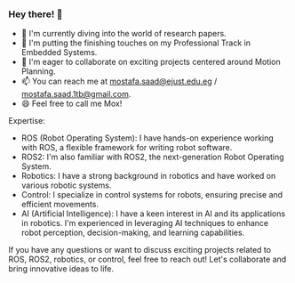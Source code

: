 ### Hey there! 👋
- 🔭 I'm currently diving into the world of research papers.
- 🌱 I'm putting the finishing touches on my Professional Track in Embedded Systems.
- 👯 I'm eager to collaborate on exciting projects centered around Motion Planning.
- 📫 You can reach me at mostafa.saad@ejust.edu.eg / mostafa.saad.1tb@gmail.com.
- 😄 Feel free to call me Mox!
  
Expertise:

- ROS (Robot Operating System): I have hands-on experience working with ROS, a flexible framework for writing robot software.
- ROS2: I'm also familiar with ROS2, the next-generation Robot Operating System.
- Robotics: I have a strong background in robotics and have worked on various robotic systems.
- Control: I specialize in control systems for robots, ensuring precise and efficient movements.
- AI (Artificial Intelligence): I have a keen interest in AI and its applications in robotics. I'm experienced in leveraging AI techniques to enhance robot perception, decision-making, and learning capabilities.

If you have any questions or want to discuss exciting projects related to ROS, ROS2, robotics, or control, feel free to reach out! Let's collaborate and bring innovative ideas to life.

<!--

### Hi there 👋
- 🔭 I’m currently working on Some Research Papers 
- 🌱 I’m currently Finishing Professional Track in Embedded systems 
- 👯 I’m looking to collaborate on more Project Related to Motion Planning 
- 📫 How to reach me: mostafa.saad@ejust.edu.eg
- 😄 You can Call me Mox 


**Mostafasaad1/Mostafasaad1** is a ✨ _special_ ✨ repository because its `README.md` (this file) appears on your GitHub profile.

Here are some ideas to get you started:

- 🔭 I’m currently working on ...
- 🌱 I’m currently learning ...
- 👯 I’m looking to collaborate on ...
- 🤔 I’m looking for help with ...
- 💬 Ask me about ...
- 📫 How to reach me: ...
- 😄 Pronouns: ...
- ⚡ Fun fact: ...
-->
